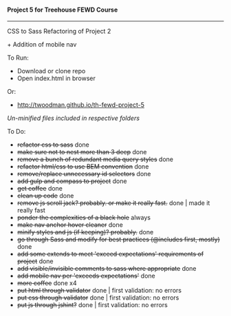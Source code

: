#### Project 5 for Treehouse FEWD Course
----

CSS to Sass Refactoring of Project 2

\+ Addition of mobile nav


To Run:
- Download or clone repo
- Open index.html in browser


Or:
- http://twoodman.github.io/th-fewd-project-5


*Un-minified files included in respective folders*


To Do:
- ~~refactor css to sass~~ done
- ~~make sure not to nest more than 3 deep~~ done
- ~~remove a bunch of redundant media query styles~~ done
- ~~refactor html/css to use BEM convention~~ done
- ~~remove/replace unnecessary id selectors~~ done
- ~~add gulp and compass to project~~ done
- ~~get coffee~~ done
- ~~clean up code~~ done
- ~~remove js scroll jack? probably. or make it really fast.~~ done | made it really fast
- ~~ponder the complexities of a black hole~~ always
- ~~make nav anchor hover cleaner~~ done
- ~~minify styles and js (if keeping)? probably.~~ done
- ~~go through Sass and modify for best practices (@includes first, mostly)~~ done
- ~~add some extends to meet 'exceed expectations' requirements of project~~ done
- ~~add visible/invisible comments to sass where appropriate~~ done
- ~~add mobile nav per 'exceeds expectations'~~ done
- ~~more coffee~~ done x4
- ~~put html through validator~~ done | first validation: no errors
- ~~put css through validator~~ done | first validation: no errors
- ~~put js through jshint?~~ done | first validation: no errors
